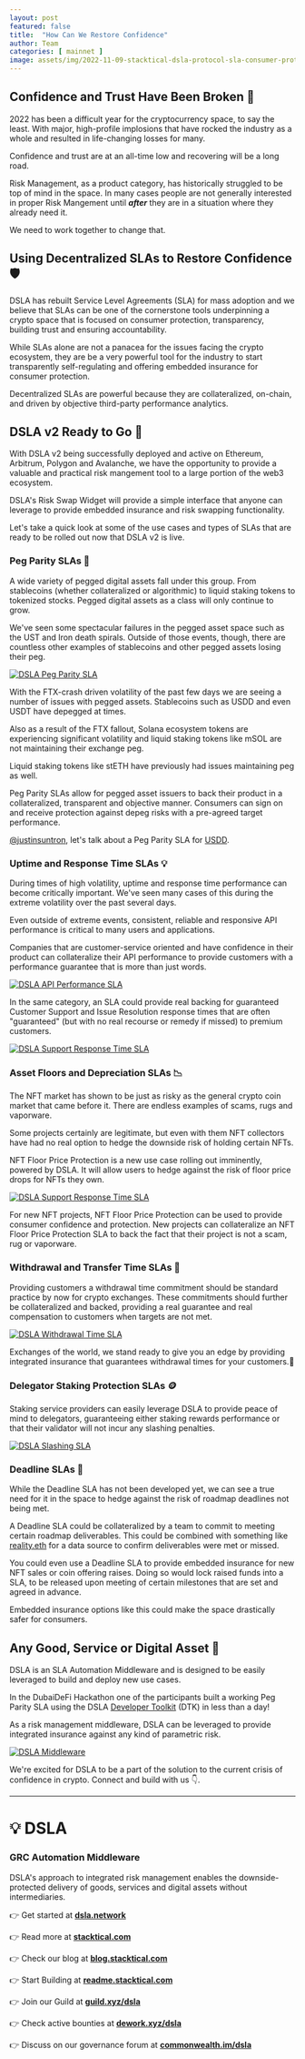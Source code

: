 ```yaml
---
layout: post
featured: false
title:  "How Can We Restore Confidence"
author: Team
categories: [ mainnet ]
image: assets/img/2022-11-09-stacktical-dsla-protocol-sla-consumer-protection-blockchain-cryptocurrency-fintech-legaltech-insurtech-itsm-slm-sla-defi-nft.jpg
---
```


## Confidence and Trust Have Been Broken 🚨

2022 has been a difficult year for the cryptocurrency space, to say the least. With major, high-profile implosions that have rocked the industry as a whole and resulted in life-changing losses for many.

Confidence and trust are at an all-time low and recovering will be a long road.

Risk Management, as a product category, has historically struggled to be top of mind in the space. In many cases people are not generally interested in proper Risk Mangement until ***after*** they are in a situation where they already need it.

We need to work together to change that.

## Using Decentralized SLAs to Restore Confidence 🛡️

DSLA has rebuilt Service Level Agreements (SLA) for mass adoption and we believe that SLAs can be one of the cornerstone tools underpinning a crypto space that is focused on consumer protection, transparency, building trust and ensuring accountability.

While SLAs alone are not a panacea for the issues facing the crypto ecosystem, they are be a very powerful tool for the industry to start transparently self-regulating and offering embedded insurance for consumer protection.

Decentralized SLAs are powerful because they are collateralized, on-chain, and driven by objective third-party performance analytics.

## DSLA v2 Ready to Go 🤝

With DSLA v2 being successfully deployed and active on Ethereum, Arbitrum, Polygon and Avalanche, we have the opportunity to provide a valuable and practical risk mangement tool to a large portion of the web3 ecosystem.

DSLA's Risk Swap Widget will provide a simple interface that anyone can leverage to provide embedded insurance and risk swapping functionality.

Let's take a quick look at some of the use cases and types of SLAs that are ready to be rolled out now that DSLA v2 is live.

### Peg Parity SLAs 🟰

A wide variety of pegged digital assets fall under this group. From stablecoins (whether collateralized or algorithmic) to liquid staking tokens to tokenized stocks. Pegged digital assets as a class will only continue to grow.

We've seen some spectacular failures in the pegged asset space such as the UST and Iron death spirals. Outside of those events, though, there are countless other examples of stablecoins and other pegged assets losing their peg.

[![DSLA Peg Parity SLA](/assets/img/2022-11-09-peg-parity-sla.jpg)](/assets/img/2022-11-09-peg-parity-sla.jpg)

With the FTX-crash driven volatility of the past few days we are seeing a number of issues with pegged assets. Stablecoins such as USDD and even USDT have depegged at times.

Also as a result of the FTX fallout, Solana ecosystem tokens are experiencing significant volatility and liquid staking tokens like mSOL are not maintaining their exchange peg.

Liquid staking tokens like stETH have previously had issues maintaining peg as well.

Peg Parity SLAs allow for pegged asset issuers to back their product in a collateralized, transparent and objective manner. Consumers can sign on and receive protection against depeg risks with a pre-agreed target performance.

[@justinsuntron](https://twitter.com/justinsuntron), let's talk about a Peg Parity SLA for [USDD](https://www.coingecko.com/en/coins/usdd).

### Uptime and Response Time SLAs 💡

During times of high volatility, uptime and response time performance can become critically important. We've seen many cases of this during the extreme volatility over the past several days. 

Even outside of extreme events, consistent, reliable and responsive API performance is critical to many users and applications.

Companies that are customer-service oriented and have confidence in their product can collateralize their API performance to provide customers with a performance guarantee that is more than just words.

[![DSLA API Performance SLA](/assets/img/2022-11-09-api-performance-sla.jpg)](/assets/img/2022-11-09-api-performance-sla.jpg)

In the same category, an SLA could provide real backing for guaranteed Customer Support and Issue Resolution response times that are often "guaranteed" (but with no real recourse or remedy if missed) to premium customers.

[![DSLA Support Response Time SLA](/assets/img/2022-11-09-support-response-time-sla.jpg)](/assets/img/2022-11-09-support-response-time-sla.jpg)

### Asset Floors and Depreciation SLAs 📉

The NFT market has shown to be just as risky as the general crypto coin market that came before it. There are endless examples of scams, rugs and vaporware.

Some projects certainly are legitimate, but even with them NFT collectors have had no real option to hedge the downside risk of holding certain NFTs.

NFT Floor Price Protection is a new use case rolling out imminently, powered by DSLA. It will allow users to hedge against the risk of floor price drops for NFTs they own.

[![DSLA Support Response Time SLA](/assets/img/2022-11-09-nft-floor-sla.jpg)](/assets/img/2022-11-09-nft-floor-sla.jpg)

For new NFT projects, NFT Floor Price Protection can be used to provide consumer confidence and protection. New projects can collateralize an NFT Floor Price Protection SLA to back the fact that their project is not a scam, rug or vaporware.

### Withdrawal and Transfer Time SLAs 💸

Providing customers a withdrawal time commitment should be standard practice by now for crypto exchanges. These commitments should further be collateralized and backed, providing a real guarantee and real compensation to customers when targets are not met.

[![DSLA Withdrawal Time SLA](/assets/img/2022-11-09-withdrawal-time-sla.jpg)](/assets/img/2022-11-09-withdrawal-time-sla.jpg)

Exchanges of the world, we stand ready to give you an edge by providing integrated insurance that guarantees withdrawal times for your customers.🫡

### Delegator Staking Protection SLAs 🪙

Staking service providers can easily leverage DSLA to provide peace of mind to delegators, guaranteeing either staking rewards performance or that their validator will not incur any slashing penalties.

[![DSLA Slashing SLA](/assets/img/2022-11-09-slashing-sla.jpg)](/assets/img/2022-11-09-slashing-sla.jpg)

### Deadline SLAs 📅

While the Deadline SLA has not been developed yet, we can see a true need for it in the space to hedge against the risk of roadmap deadlines not being met.

A Deadline SLA could be collateralized by a team to commit to meeting certain roadmap deliverables. This could be combined with something like [reality.eth](https://reality.eth.link/app/) for a data source to confirm deliverables were met or missed.

You could even use a Deadline SLA to provide embedded insurance for new NFT sales or coin offering raises. Doing so would lock raised funds into a SLA, to be released upon meeting of certain milestones that are set and agreed in advance.

Embedded insurance options like this could make the space drastically safer for consumers.

## Any Good, Service or Digital Asset 💪

DSLA is an SLA Automation Middleware and is designed to be easily leveraged to build and deploy new use cases.

In the DubaiDeFi Hackathon one of the participants built a working Peg Parity SLA using the DSLA [Developer Toolkit](https://readme.stacktical.com/developer-guide/) (DTK) in less than a day!

As a risk management middleware, DSLA can be leveraged to provide integrated insurance against any kind of parametric risk.

[![DSLA Middleware](/assets/img/2022-11-09-dsla-middleware.png)](/assets/img/2022-11-09-dsla-middleware.png)

We're excited for DSLA to be a part of the solution to the current crisis of confidence in crypto. Connect and build with us 👇.

---

# 💡 DSLA

### GRC Automation Middleware

DSLA's approach to integrated risk management enables the downside-protected delivery of goods, services and digital assets without intermediaries.

👉 Get started at **[dsla.network](https://dsla.network)** 

👉 Read more at [**stacktical.com**](https://stacktical.com)

👉 Check our blog at [**blog.stacktical.com**](https://blog.stacktical.com)

👉 Start Building at [**readme.stacktical.com**](https://readme.stacktical.com/developer-guide/)

👉 Join our Guild at [**guild.xyz/dsla**](https://guild.xyz/dsla)

👉 Check active bounties at [**dework.xyz/dsla**](https://dework.xyz/dsla)

👉 Discuss on our governance forum at [**commonwealth.im/dsla**](https://commonwealth.im/dsla)